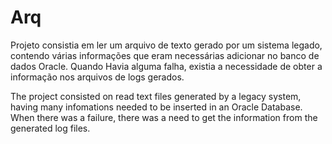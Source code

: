 # Arq


Projeto consistia em ler um arquivo de texto gerado por um sistema legado, contendo várias informações que eram necessárias 
adicionar no banco de dados Oracle.
Quando Havia alguma falha, existia a necessidade de obter a informação nos arquivos de logs gerados.


The project consisted on read text files generated by a legacy system, having many infomations 
needed to be inserted in an Oracle Database.
When there was a failure, there was a need to get the information from the generated log files.
